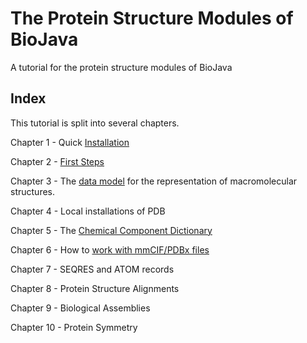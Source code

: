 The Protein Structure Modules of BioJava
=====================================================

A tutorial for the protein structure modules of BioJava

## Index

This tutorial is split into several chapters.

Chapter 1 - Quick [Installation](installation.md)

Chapter 2 - [First Steps](firststeps.md)

Chapter 3 - The [data model](structure-data-model.md) for the representation of macromolecular structures.

Chapter 4 - Local installations of PDB

Chapter 5 - The [Chemical Component Dictionary](chemcomp.md)

Chapter 6 - How to [work with mmCIF/PDBx files](mmcif.md)

Chapter 7 - SEQRES and ATOM records

Chapter 8 - Protein Structure Alignments

Chapter 9 - Biological Assemblies

Chapter 10 - Protein Symmetry




